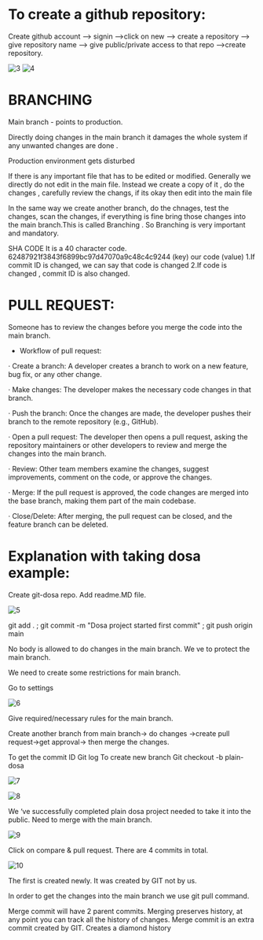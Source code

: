 # To create a github repository:

Create github account --> signin -->click on new --> create a repository --> give repository name --> give public/private access to that repo -->create repository.

![3](https://github.com/user-attachments/assets/c2c2f0da-d48b-47c2-b355-e1fc9699997f)
![4](https://github.com/user-attachments/assets/f700ad89-7d7d-4cde-af41-81507fa08c40)

# BRANCHING

Main branch - points to production.

Directly doing changes in the main branch it damages the whole system if any unwanted changes are done .

Production environment gets disturbed

If there is any important file that has to be edited or modified. Generally we directly do not edit in the main file. Instead we create a copy of it , do the changes , carefully review the changs, if its okay then edit into the main file

In the same way we create another branch, do the chnages, test the changes, scan the changes, if everything is fine bring those changes into the main branch.This is called Branching . So Branching is very important and mandatory.

SHA CODE
It is a 40 character code. 
62487921f3843f6899bc97d47070a9c48c4c9244 (key)  our code (value)
1.If commit ID is changed, we can say that code is changed
2.If code is changed , commit ID is also changed.

# PULL REQUEST:

Someone has to review the changes before you merge the code into the main branch.

* Workflow of pull request:

·  Create a branch: A developer creates a branch to work on a new feature, bug fix, or any other change.

·  Make changes: The developer makes the necessary code changes in that branch.

·  Push the branch: Once the changes are made, the developer pushes their branch to the remote repository (e.g., GitHub).

·  Open a pull request: The developer then opens a pull request, asking the repository maintainers or other developers to review and merge the changes into the main branch.

·  Review: Other team members examine the changes, suggest improvements, comment on the code, or approve the changes.

·  Merge: If the pull request is approved, the code changes are merged into the base branch, making them part of the main codebase.

·  Close/Delete: After merging, the pull request can be closed, and the feature branch can be deleted.

# Explanation with taking dosa example:

Create git-dosa repo. Add readme.MD file.

![5](https://github.com/user-attachments/assets/8e475036-4453-470d-9b8a-48d651a8b0d6)

git add . ; git commit -m "Dosa project started first commit" ; git push origin main

No body is allowed to do changes in the main branch. We ve to protect the main branch.

We need to create some restrictions for main branch.

Go to settings

![6](https://github.com/user-attachments/assets/3d6085fd-944c-46bd-9ff8-78917a340e69)

Give required/necessary rules for the main branch.

Create another branch from main branch-> do changes ->create pull request->get approval-> then merge the changes.

To get the commit ID
Git log
To create new branch
Git checkout -b plain-dosa

![7](https://github.com/user-attachments/assets/d2adc271-d5fa-49f8-81c6-5a55e9f5cc5f)

![8](https://github.com/user-attachments/assets/9077d5db-fa05-4158-a91a-d4a19f136f6e)


We ‘ve successfully completed plain dosa project needed to take it into the public. Need to merge with the main  branch.

![9](https://github.com/user-attachments/assets/79182d4f-cd0f-4d87-9287-0f7451da0d90)

Click on compare & pull request.
There are 4 commits in total.

![10](https://github.com/user-attachments/assets/b31659d8-b00b-49fd-af32-14dd71e167de)

The first is created newly. It was created by GIT not by us.

In order to get the changes into the main branch we use git pull command.

Merge commit will have 2 parent commits.
Merging preserves history, at any point you can track all the history of changes.
Merge commit is an extra commit created by GIT.
Creates a diamond history